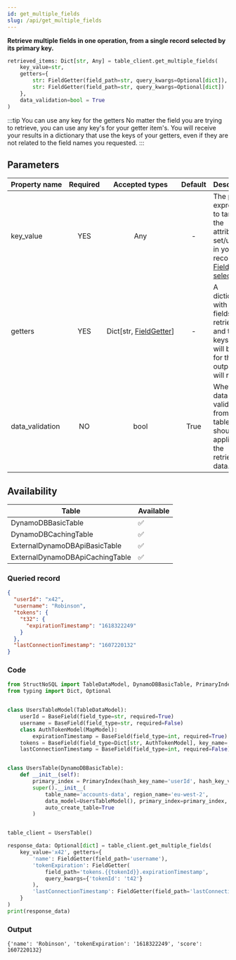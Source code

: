 ```yaml
---
id: get_multiple_fields
slug: /api/get_multiple_fields
---
```


**Retrieve multiple fields in one operation, from a single record selected by its primary key.**

```python
retrieved_items: Dict[str, Any] = table_client.get_multiple_fields(
    key_value=str, 
    getters={
        str: FieldGetter(field_path=str, query_kwargs=Optional[dict]),
        str: FieldGetter(field_path=str, query_kwargs=Optional[dict])
    },
    data_validation=bool = True
)
```

:::tip You can use any key for the getters
No matter the field you are trying to retrieve, you can use any key's for your getter item's. You will receive your 
results in a dictionary that use the keys of your getters, even if they are not related to the field names you requested.
:::

## Parameters

| Property&nbsp;name | Required | Accepted&nbsp;types | Default | Description |
| ------------------ | :------: | :-----------------: | :-----: | :---------- |
| key_value | YES | Any | - | The path expression to target the attribute to set/update in your record. See [Field path selectors](../basics/field_path_selectors.md)
| getters | YES | Dict[str,&nbsp;[FieldGetter](../api/FieldGetter)] | - | A dictionary with all the fields to retrieve, and the keys that will be used for the output you will receive. |
| data_validation | NO | bool | True | Whether data validation from your table model should be applied on the retrieved data. 

## Availability

| Table | Available |
| ----- | :-------- |
| DynamoDBBasicTable | ✅
| DynamoDBCachingTable | ✅
| ExternalDynamoDBApiBasicTable | ✅
| ExternalDynamoDBApiCachingTable | ✅


### Queried record
```json
{
  "userId": "x42",
  "username": "Robinson",
  "tokens": {
    "t32": {
      "expirationTimestamp": "1618322249"
    }
  },
  "lastConnectionTimestamp": "1607220132"
}
```

### Code
```python
from StructNoSQL import TableDataModel, DynamoDBBasicTable, PrimaryIndex, BaseField, MapModel, FieldGetter
from typing import Dict, Optional


class UsersTableModel(TableDataModel):
    userId = BaseField(field_type=str, required=True)
    username = BaseField(field_type=str, required=False)
    class AuthTokenModel(MapModel):
        expirationTimestamp = BaseField(field_type=int, required=True)
    tokens = BaseField(field_type=Dict[str, AuthTokenModel], key_name='tokenId', required=False)
    lastConnectionTimestamp = BaseField(field_type=int, required=False)


class UsersTable(DynamoDBBasicTable):
    def __init__(self):
        primary_index = PrimaryIndex(hash_key_name='userId', hash_key_variable_python_type=str)
        super().__init__(
            table_name='accounts-data', region_name='eu-west-2',
            data_model=UsersTableModel(), primary_index=primary_index,
            auto_create_table=True
        )


table_client = UsersTable()

response_data: Optional[dict] = table_client.get_multiple_fields(
    key_value='x42', getters={
        'name': FieldGetter(field_path='username'),
        'tokenExpiration': FieldGetter(
            field_path='tokens.{{tokenId}}.expirationTimestamp',
            query_kwargs={'tokenId': 't42'}
        ),
        'lastConnectionTimestamp': FieldGetter(field_path='lastConnectionTimestamp'),
    }
)
print(response_data)

```

### Output
```
{'name': 'Robinson', 'tokenExpiration': '1618322249', 'score': 1607220132}
```
        